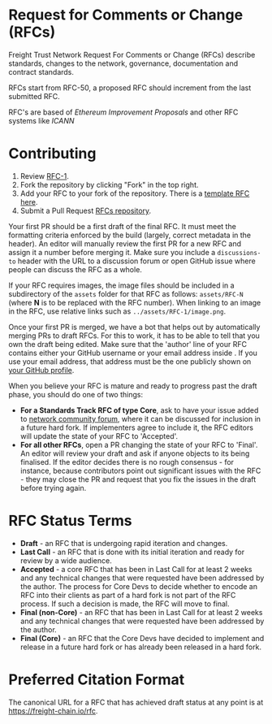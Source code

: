 # Request for Comments or Change (RFCs)

Freight Trust Network Request For Comments or Change (RFCs) describe standards, changes to the network, governance, documentation and contract standards.

RFCs start from RFC-50, a proposed RFC should increment from the last submitted RFC. 

RFC's are based of *Ethereum Improvement Proposals* and other RFC systems like *ICANN*

# Contributing

 1. Review [RFC-1](rfcs/RFC-1.md).
 2. Fork the repository by clicking "Fork" in the top right.
 3. Add your RFC to your fork of the repository. There is a [template RFC here](RFC-template.md).
 4. Submit a Pull Request [RFCs repository](https://github.com/freight-chain/rfc).

Your first PR should be a first draft of the final RFC. It must meet the formatting criteria enforced by the build (largely, correct metadata in the header). An editor will manually review the first PR for a new RFC and assign it a number before merging it. Make sure you include a `discussions-to` header with the URL to a discussion forum or open GitHub issue where people can discuss the RFC as a whole.

If your RFC requires images, the image files should be included in a subdirectory of the `assets` folder for that RFC as follows: `assets/RFC-N` (where **N** is to be replaced with the RFC number). When linking to an image in the RFC, use relative links such as `../assets/RFC-1/image.png`.

Once your first PR is merged, we have a bot that helps out by automatically merging PRs to draft RFCs. For this to work, it has to be able to tell that you own the draft being edited. Make sure that the 'author' line of your RFC contains either your GitHub username or your email address inside <triangular brackets>. If you use your email address, that address must be the one publicly shown on [your GitHub profile](https://github.com/settings/profile).

When you believe your RFC is mature and ready to progress past the draft phase, you should do one of two things:

 - **For a Standards Track RFC of type Core**, ask to have your issue added to [network community forum](https://github.com/freight-chain/forum/issues), where it can be discussed for inclusion in a future hard fork. If implementers agree to include it, the RFC editors will update the state of your RFC to 'Accepted'.
 - **For all other RFCs**, open a PR changing the state of your RFC to 'Final'. An editor will review your draft and ask if anyone objects to its being finalised. If the editor decides there is no rough consensus - for instance, because contributors point out significant issues with the RFC - they may close the PR and request that you fix the issues in the draft before trying again.

# RFC Status Terms

* **Draft** - an RFC that is undergoing rapid iteration and changes.
* **Last Call** - an RFC that is done with its initial iteration and ready for review by a wide audience.
* **Accepted** - a core RFC that has been in Last Call for at least 2 weeks and any technical changes that were requested have been addressed by the author. The process for Core Devs to decide whether to encode an RFC into their clients as part of a hard fork is not part of the RFC process. If such a decision is made, the RFC will move to final.
* **Final (non-Core)** - an RFC that has been in Last Call for at least 2 weeks and any technical changes that were requested have been addressed by the author.
* **Final (Core)** - an RFC that the Core Devs have decided to implement and release in a future hard fork or has already been released in a hard fork. 

# Preferred Citation Format

The canonical URL for a RFC that has achieved draft status at any point is at https://freight-chain.io/rfc. 
